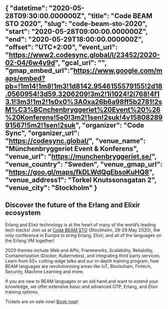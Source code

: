 {
  "datetime": "2020-05-28T09:30:00.000000Z",
  "title": "Code BEAM STO 2020",
  "slug": "code-beam-sto-2020",
  "start": "2020-05-28T09:00:00.000000Z",
  "end": "2020-05-29T18:00:00.000000Z",
  "offset": "UTC+2:00",
  "event_url": "https://www2.codesync.global/l/23452/2020-02-04/6w4y9d",
  "gcal_url": "",
  "gmap_embed_url":"https://www.google.com/maps/embed?pb=!1m14!1m8!1m3!1d8142.9546155579155!2d18.0560954!3d59.3206209!3m2!1i1024!2i768!4f13.1!3m3!1m2!1s0x0%3A0xa26b6a98ff5b2781!2sM%C3%BCnchenbryggeriet%20Event%20%26%20Konferens!5e0!3m2!1sen!2suk!4v1580828991567!5m2!1sen!2suk",
  "organizer": "Code Sync",
  "organizer_url": "https://codesync.global/",
  "venue_name": "Münchenbryggeriet Event & Konferens",
  "venue_url": "https://munchenbryggeriet.se/",
  "venue_country": "Sweden",
  "venue_gmap_url": "https://goo.gl/maps/fkDLWdQgEbsoKuHQ8",
  "venue_address1": "Torkel Knutssonsgatan 2",
  "venue_city": "Stockholm"
}
---
Discover the future of the Erlang and Elixir ecosystem
---
Erlang and Elixir technology is at the heart of many of the world’s leading tech stacks! Join us at [Code BEAM STO](https://www2.codesync.global/l/23452/2020-02-04/6w4y9d) (Stockholm, 28-29 May 2020), the only conference in Europe to bring Erlang, Elixir, and all of the languages on the Erlang VM together! 

2020 themes include Web and APIs, Frameworks, Scalability, Reliability, Containerization (Docker, Kubernetes), and integrating third party services. Learn from 50+ cutting-edge talks and our in-depth training program, how BEAM languages are revolutionising areas like IoT, Blockchain, Fintech, Security, Machine Learning and more. 

If you are new to BEAM languages or an old hand and want to extend your knowledge, we offer extensive basic and advanced OTP, Erlang, and Elixir training options.

Tickets are on sale now! [Book now](https://www2.codesync.global/l/23452/2020-02-04/6w4ybg)!
